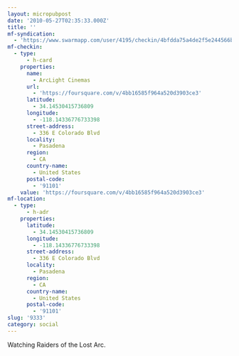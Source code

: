 ```yaml
---
layout: micropubpost
date: '2010-05-27T02:35:33.000Z'
title: ''
mf-syndication:
  - 'https://www.swarmapp.com/user/4195/checkin/4bfdda75a4de2f5e244566be'
mf-checkin:
  - type:
      - h-card
    properties:
      name:
        - ArcLight Cinemas
      url:
        - 'https://foursquare.com/v/4bb16585f964a520d3903ce3'
      latitude:
        - 34.14530415736809
      longitude:
        - -118.14336776733398
      street-address:
        - 336 E Colorado Blvd
      locality:
        - Pasadena
      region:
        - CA
      country-name:
        - United States
      postal-code:
        - '91101'
    value: 'https://foursquare.com/v/4bb16585f964a520d3903ce3'
mf-location:
  - type:
      - h-adr
    properties:
      latitude:
        - 34.14530415736809
      longitude:
        - -118.14336776733398
      street-address:
        - 336 E Colorado Blvd
      locality:
        - Pasadena
      region:
        - CA
      country-name:
        - United States
      postal-code:
        - '91101'
slug: '9333'
category: social
---
```

Watching Raiders of the Lost Arc.
